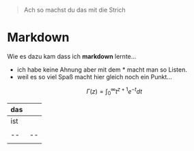 > Ach so machst du das mit die Strich
 # Markdown
 Wie es dazu kam dass ich **markdown** lernte...
* ich habe keine Ahnung aber mit dem * macht man so Listen.
* weil es so viel Spaß macht hier gleich noch ein Punkt...

$$
\Gamma(z) = \int_0^\infty t^{z+1}e^{-t}dt\, 
$$

| das |  |
|--|--|
| ist |  |
|  |  |
|--|--|
|  |  |




<!--stackedit_data:
eyJoaXN0b3J5IjpbMzI2ODQ2NzExLC0xNDk5MzQ2NTA5XX0=
-->